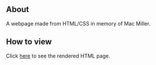 ## About
A webpage made from HTML/CSS in memory of Mac Miller.

## How to view
Click [here](https://htmlpreview.github.io/?https://github.com/nicole-luo-exe/mac-miller-page/blob/master/myfirstpage.html) to see the rendered HTML page.
